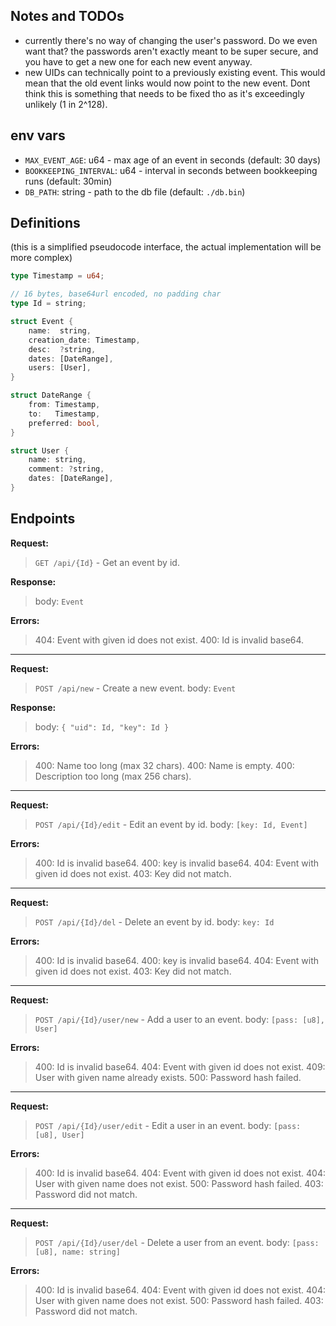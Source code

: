 ## Notes and TODOs
- currently there's no way of changing the user's password.
  Do we even want that? the passwords aren't exactly meant to be super secure, 
  and you have to get a new one for each new event anyway.
- new UIDs can technically point to a previously existing event.
  This would mean that the old event links would now point to the new event.
  Dont think this is something that needs to be fixed tho as it's exceedingly unlikely (1 in 2^128).

## env vars
- `MAX_EVENT_AGE`: u64 - max age of an event in seconds (default: 30 days)
- `BOOKKEEPING_INTERVAL`: u64 - interval in seconds between bookkeeping runs (default: 30min)
- `DB_PATH`: string - path to the db file (default: `./db.bin`)

## Definitions
(this is a simplified pseudocode interface, the actual implementation will be more complex)

```rs
type Timestamp = u64;

// 16 bytes, base64url encoded, no padding char
type Id = string;

struct Event {
	name:  string,
	creation_date: Timestamp,
	desc:  ?string,
	dates: [DateRange],
	users: [User],
}

struct DateRange {
	from: Timestamp,
	to:   Timestamp,
	preferred: bool,
}

struct User {
	name: string,
	comment: ?string,
	dates: [DateRange],
}
```

## Endpoints

**Request:**
> `GET /api/{Id}` - Get an event by id.

**Response:**
> body: `Event`

**Errors:**
> 404: Event with given id does not exist.
> 400: Id is invalid base64.

---

**Request:**
> `POST /api/new` - Create a new event.
> body: `Event`

**Response:**
> body: `{ "uid": Id, "key": Id }`

**Errors:**
> 400: Name too long (max 32 chars).
> 400: Name is empty.
> 400: Description too long (max 256 chars).

---

**Request:**
> `POST /api/{Id}/edit` - Edit an event by id.
> body: `[key: Id, Event]`

**Errors:**
> 400: Id is invalid base64.
> 400: key is invalid base64.
> 404: Event with given id does not exist.
> 403: Key did not match.

---

**Request:**
> `POST /api/{Id}/del` - Delete an event by id.
> body: `key: Id`

**Errors:**
> 400: Id is invalid base64.
> 400: key is invalid base64.
> 404: Event with given id does not exist.
> 403: Key did not match.

---

**Request:**
> `POST /api/{Id}/user/new` - Add a user to an event.
> body: `[pass: [u8], User]`

**Errors:**
> 400: Id is invalid base64.
> 404: Event with given id does not exist.
> 409: User with given name already exists.
> 500: Password hash failed.

---

**Request:**
> `POST /api/{Id}/user/edit` - Edit a user in an event.
> body: `[pass: [u8], User]`

**Errors:**
> 400: Id is invalid base64.
> 404: Event with given id does not exist.
> 404: User with given name does not exist.
> 500: Password hash failed.
> 403: Password did not match.

---

**Request:**
> `POST /api/{Id}/user/del` - Delete a user from an event.
> body: `[pass: [u8], name: string]`

**Errors:**
> 400: Id is invalid base64.
> 404: Event with given id does not exist.
> 404: User with given name does not exist.
> 500: Password hash failed.
> 403: Password did not match.
